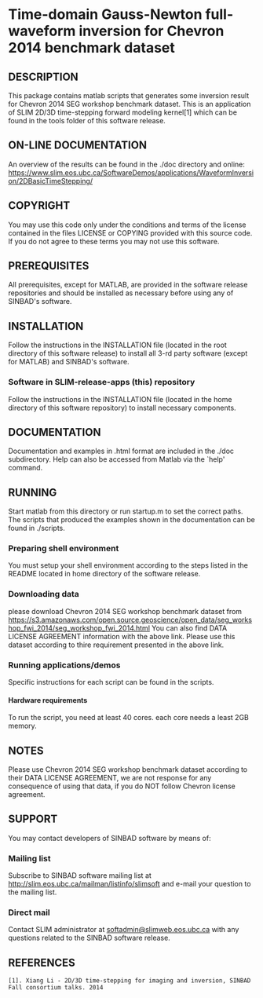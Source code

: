# Time-domain Gauss-Newton full-waveform inversion for Chevron 2014 benchmark dataset
##  DESCRIPTION
This package contains matlab scripts that generates some inversion result for 
Chevron 2014 SEG workshop benchmark dataset. This is an application of SLIM
2D/3D time-stepping forward modeling kernel[1] which can be found in the tools 
folder of this software release. 
##  ON-LINE DOCUMENTATION
An overview of the results can be found in the ./doc directory and online: <br />
 <https://www.slim.eos.ubc.ca/SoftwareDemos/applications/WaveformInversion/2DBasicTimeStepping/>
##  COPYRIGHT
 You may use this code only under the conditions and terms of the
 license contained in the files LICENSE or COPYING provided with this
 source code. If you do not agree to these terms you may not use this
 software.
##  PREREQUISITES
 All prerequisites, except for MATLAB, are provided in the software
 release repositories and should be installed as necessary before using
 any of SINBAD's software.
##  INSTALLATION
Follow the instructions in the INSTALLATION file (located in the
root directory of this software release) to install all 3-rd party
software (except for MATLAB) and SINBAD's software.
###  Software in SLIM-release-apps (this) repository
 Follow the instructions in the INSTALLATION file (located in the home
 directory of this software repository) to install necessary
 components.
##  DOCUMENTATION
Documentation and examples in .html format are included in the ./doc subdirectory.
Help can also be accessed from Matlab via the `help' command.
##  RUNNING
Start matlab from this directory or run startup.m to set the correct paths. 
The scripts that produced the examples shown in the documentation can be found in ./scripts.
###  Preparing shell environment
 You must setup your shell environment according to the steps listed in
 the README located in home directory of the software release.
###  Downloading data
please download Chevron 2014 SEG workshop benchmark dataset from 
<https://s3.amazonaws.com/open.source.geoscience/open_data/seg_workshop_fwi_2014/seg_workshop_fwi_2014.html>
You can also find DATA LICENSE AGREEMENT information with the above link. Please
use this dataset according to thire requirement presented in the above link.
###  Running applications/demos
Specific instructions for each script can be found in the scripts. 
####  Hardware requirements
To run the script, you need at least 40 cores. each core needs a least 2GB memory. 
##  NOTES
Please use Chevron 2014 SEG workshop benchmark dataset according to their DATA LICENSE AGREEMENT, we are not
response for any consequence of using that data, if you do NOT follow Chevron license agreement.
##  SUPPORT
 You may contact developers of SINBAD software by means of:
###  Mailing list
 Subscribe to SINBAD software mailing list at
 http://slim.eos.ubc.ca/mailman/listinfo/slimsoft and e-mail your
 question to the mailing list.
###  Direct mail
 Contact SLIM administrator at softadmin@slimweb.eos.ubc.ca with any
 questions related to the SINBAD software release.
##  REFERENCES
	[1]. Xiang Li - 2D/3D time-stepping for imaging and inversion, SINBAD Fall consortium talks. 2014

